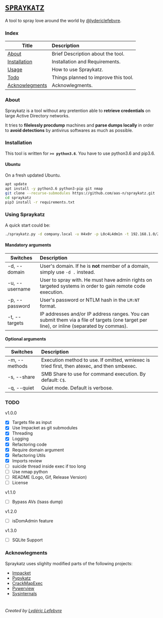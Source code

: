 # [```SPRAYKATZ```](https://github.com/aas-n/spraykatz/blob/master/README.md)
A tool to spray love around the world by [@lydericlefebvre](https://twitter.com/lydericlefebvre).

### Index

| Title        | Description   |
| ------------- |:-------------|
| [About](#about)  | Brief Description about the tool. |
| [Installation](#installation)  | Installation and Requirements. |
| [Usage](#using-spraykatz)  | How to use Spraykatz. |
| [Todo](#todo)  | Things planned to improve this tool. |
| [Acknowlegments](#acknowlegments)  | Acknowlegments. |

### About  
Spraykatz is a tool without any pretention able to **retrieve credentials** on large Active Directory networks.

It tries to __filelessly procdump__ machines and __parse dumps locally__ in order to **avoid detections** by antivirus softwares as much as possible.

### Installation
This tool is written for **`>= python3.6`**. You have to use python3.6 and pip3.6.
#### Ubuntu
On a fresh updated Ubuntu.
```bash
apt update
apt install -y python3.6 python3-pip git nmap
git clone --recurse-submodules https://github.com/aas-n/spraykatz.git
cd spraykatz
pip3 install -r requirements.txt
```

### Using Spraykatz
A quick start could be:
```bash
./spraykatz.py -d company.local -u H4x0r -p L0c4L4dm1n -t 192.168.1.0/24
```

#### Mandatory arguments
| Switches | Description |
| -------|:--------|
| -d, --domain | User's domain. If he is **not** member of a domain, simply use `-d .` instead. |
| -u, --username | User to spray with. He must have admin rights on targeted systems in order to gain remote code execution. |
| -p, --password | User's password or NTLM hash in the `LM:NT` format. |
| -t, --targets | IP addresses and/or IP address ranges. You can submit them via a file of targets (one target per line), or inline (separated by commas). |

#### Optional arguments
| Switches | Description |
| -------|:--------|
| -m, --methods | Execution method to use. If omitted, wmiexec is tried first, then atexec, and  then smbexec. |
| -s, --share | SMB Share to use for command execution. By default: `C$`. |
| -q, --quiet | Quiet mode. Default is verbose. |

### TODO
v1.0.0
- [x] Targets file as input
- [x] Use Impacket as git submodules
- [x] Threading
- [x] Logging
- [x] Refactoring code
- [x] Require domain argument
- [x] Refactoring Utils
- [x] Imports review
- [ ] suicide thread inside exec if too long
- [ ] Use nmap python
- [ ] README (Logo, Gif, Release Version)
- [ ] License

v1.1.0
- [ ] Bypass AVs (lsass dump)

v1.2.0
- [ ] isDomAdmin feature

v1.3.0
- [ ] SQLite Support

### Acknowlegments  
Spraykatz uses slighlty modified parts of the following projects:
* [Impacket](https://github.com/SecureAuthCorp/impacket)
* [Pypykatz](https://github.com/skelsec/pypykatz)
* [CrackMapExec](https://github.com/byt3bl33d3r/CrackMapExec)
* [Pywerview](https://github.com/the-useless-one/pywerview)
* [Sysinternals](https://docs.microsoft.com/en-us/sysinternals/downloads/)

# 
*Created by [Lydéric Lefebvre](https://www.linkedin.com/in/lydericlefebvre/)*
